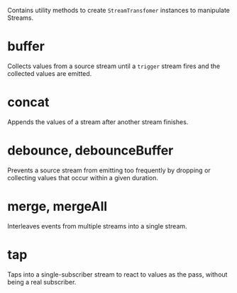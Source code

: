 Contains utility methods to create `StreamTransfomer` instances to manipulate
Streams.

# buffer

Collects values from a source stream until a `trigger` stream fires and the
collected values are emitted.

# concat

Appends the values of a stream after another stream finishes.

# debounce, debounceBuffer

Prevents a source stream from emitting too frequently by dropping or collecting
values that occur within a given duration.

# merge, mergeAll

Interleaves events from multiple streams into a single stream.

# tap

Taps into a single-subscriber stream to react to values as the pass, without
being a real subscriber.
